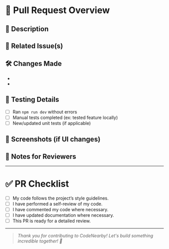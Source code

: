 # 🚀 Pull Request Overview

## 📄 Description
<!-- Briefly explain what this PR does -->

## 🔗 Related Issue(s)
<!-- Mention the issue(s) this PR addresses (ex: Closes #123) -->

## 🛠️ Changes Made
- <!-- List major changes made -->
- <!-- Example: Added new feature for AI-Connect search -->

## 🧪 Testing Details
- [ ] Ran `npm run dev` without errors
- [ ] Manual tests completed (ex: tested feature locally)
- [ ] New/updated unit tests (if applicable)

## 📸 Screenshots (if UI changes)
<!-- Add screenshots or gifs to showcase before/after -->

## 📝 Notes for Reviewers
<!-- Any special things reviewers should know? -->

---

# ✅ PR Checklist

- [ ] My code follows the project’s style guidelines.
- [ ] I have performed a self-review of my code.
- [ ] I have commented my code where necessary.
- [ ] I have updated documentation where necessary.
- [ ] This PR is ready for a detailed review.

---

> _Thank you for contributing to CodeNearby! Let's build something incredible together! 🚀_
